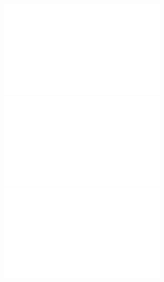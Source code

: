 <a href="https://github.com/tarickb/github-stats">
<img src="https://github.com/tarickb/github-stats/blob/master/generated/overview.svg#gh-dark-mode-only" />
<img src="https://github.com/tarickb/github-stats/blob/master/generated/languages.svg#gh-dark-mode-only" />
<img src="https://github.com/tarickb/github-stats/blob/master/generated/top_repos.svg#gh-dark-mode-only" />
</a>
